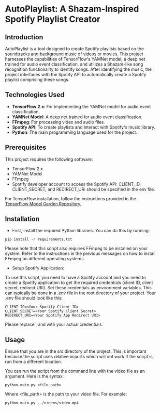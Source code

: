 # AutoPlaylist: A Shazam-Inspired Spotify Playlist Creator

## Introduction

AutoPlaylist is a tool designed to create Spotify playlists based on the soundtracks and background music of videos or movies. This project harnesses the capabilities of TensorFlow's YAMNet model, a deep net trained for audio event classification, and utilizes a Shazam-like song recognition functionality to identify songs. After identifying the music, the project interfaces with the Spotify API to automatically create a Spotify playlist comprising these songs.

## Technologies Used

- **TensorFlow 2.x**: For implementing the YAMNet model for audio event classification.
- **YAMNet Model**: A deep net trained for audio event classification.
- **FFmpeg**: For processing video and audio files.
- **Spotify API**: To create playlists and interact with Spotify's music library.
- **Python**: The main programming language used for the project.

## Prerequisites

This project requires the following software:

- TensorFlow 2.x
- YAMNet Model
- FFmpeg
- Spotify developer account to access the Spotify API: CLIENT_ID, CLIENT_SECRET, and REDIRECT_URI should be specified in the env file.

For TensorFlow installation, follow the instructions provided in the [TensorFlow Model Garden Repository.](https://github.com/tensorflow/models)

## Installation

- First, install the required Python libraries. You can do this by running:

```shell
pip install -r requirements.txt
```

Please note that this script also requires FFmpeg to be installed on your system. Refer to the instructions in the previous messages on how to install FFmpeg on different operating systems.

- Setup Spotify Application:

To use this script, you need to have a Spotify account and you need to create a Spotify application to get the required credentials (client ID, client secret, redirect URI). Set these credentials as environment variables. This can typically be done in a .env file in the root directory of your project. Your .env file should look like this:

```shell
CLIENT_ID=<Your Spotify Client ID>
CLIENT_SECRET=<Your Spotify Client Secret>
REDIRECT_URI=<Your Spotify App Redirect URI>
```

Please replace <Your Spotify Client ID>, <Your Spotify Client Secret> and <Your Spotify App Redirect URI> with your actual credentials.

## Usage

Ensure that you are in the src directory of the project. This is important because the script uses relative imports which will not work if the script is run from a different location.

You can run the script from the command line with the video file as an argument. Here is the syntax:

```shell
python main.py <file_path>
```

Where <file_path> is the path to your video file. For example:

```shell
python main.py ../videos/video.mp4
```

